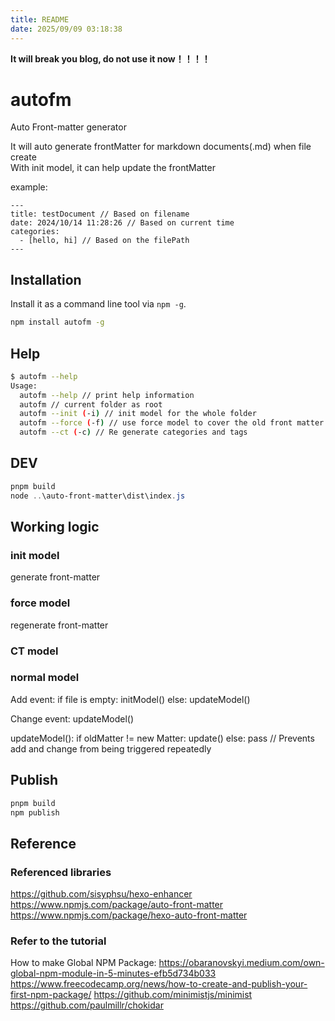 ```yaml
---
title: README
date: 2025/09/09 03:18:38
---
```

**It will break you blog, do not use it now！！！！**  

# autofm
Auto Front-matter generator

It will auto generate frontMatter for markdown documents(.md) when file create  
With init model, it can help update the frontMatter

example:
```
---
title: testDocument // Based on filename
date: 2024/10/14 11:28:26 // Based on current time
categories:
  - [hello, hi] // Based on the filePath
---
```

## Installation

Install it as a command line tool via `npm -g`.

```sh
npm install autofm -g

```

## Help

```sh
$ autofm --help
Usage:
  autofm --help // print help information
  autofm // current folder as root
  autofm --init (-i) // init model for the whole folder
  autofm --force (-f) // use force model to cover the old front matter
  autofm --ct (-c) // Re generate categories and tags
```

## DEV
```powershell
pnpm build
node ..\auto-front-matter\dist\index.js 
```


## Working logic
### init model
generate front-matter

### force model
regenerate front-matter

### CT model


### normal model
Add event: 
if file is empty:
initModel()
else:
updateModel()

Change event:
updateModel()

updateModel():
if oldMatter != new Matter:
update()
else:
pass // Prevents add and change from being triggered repeatedly

## Publish 
```powershell
pnpm build
npm publish
```

## Reference
### Referenced libraries
https://github.com/sisyphsu/hexo-enhancer
https://www.npmjs.com/package/auto-front-matter
https://www.npmjs.com/package/hexo-auto-front-matter

### Refer to the tutorial
How to make Global NPM Package: https://obaranovskyi.medium.com/own-global-npm-module-in-5-minutes-efb5d734b033
https://www.freecodecamp.org/news/how-to-create-and-publish-your-first-npm-package/
https://github.com/minimistjs/minimist
https://github.com/paulmillr/chokidar